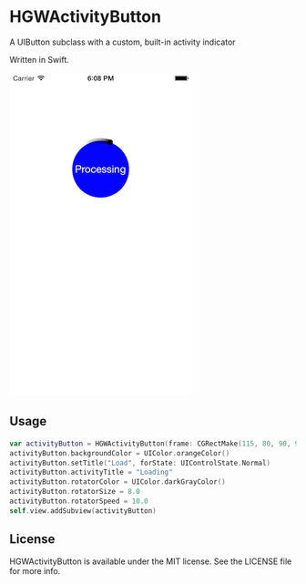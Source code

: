 HGWActivityButton
=================

A UIButton subclass with a custom, built-in activity indicator

Written in Swift.

![Alt text](https://github.com/hgwhittle/HGWActivityButton/blob/master/screenshot.png)

## Usage

```Swift
var activityButton = HGWActivityButton(frame: CGRectMake(115, 80, 90, 90))
activityButton.backgroundColor = UIColor.orangeColor()
activityButton.setTitle("Load", forState: UIControlState.Normal)
activityButton.activityTitle = "Loading"
activityButton.rotatorColor = UIColor.darkGrayColor()
activityButton.rotatorSize = 8.0
activityButton.rotatorSpeed = 10.0
self.view.addSubview(activityButton)
```

## License

HGWActivityButton is available under the MIT license. See the LICENSE file for more info.
